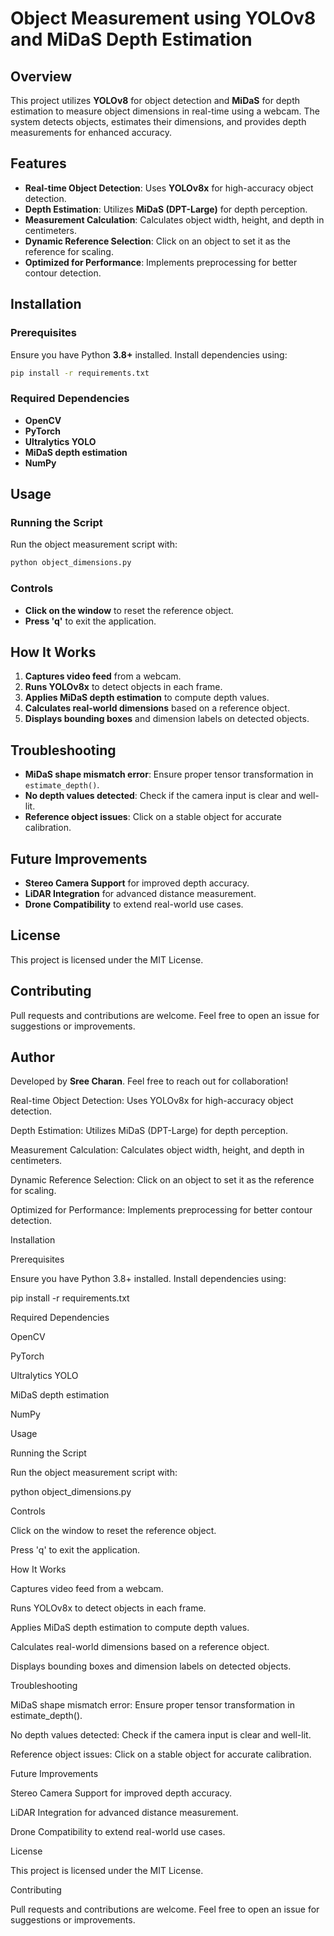 # Object Measurement using YOLOv8 and MiDaS Depth Estimation

## Overview
This project utilizes **YOLOv8** for object detection and **MiDaS** for depth estimation to measure object dimensions in real-time using a webcam. The system detects objects, estimates their dimensions, and provides depth measurements for enhanced accuracy.

## Features
- **Real-time Object Detection**: Uses **YOLOv8x** for high-accuracy object detection.
- **Depth Estimation**: Utilizes **MiDaS (DPT-Large)** for depth perception.
- **Measurement Calculation**: Calculates object width, height, and depth in centimeters.
- **Dynamic Reference Selection**: Click on an object to set it as the reference for scaling.
- **Optimized for Performance**: Implements preprocessing for better contour detection.

## Installation
### Prerequisites
Ensure you have Python **3.8+** installed. Install dependencies using:

```sh
pip install -r requirements.txt
```

### Required Dependencies
- **OpenCV**
- **PyTorch**
- **Ultralytics YOLO**
- **MiDaS depth estimation**
- **NumPy**

## Usage
### Running the Script
Run the object measurement script with:

```sh
python object_dimensions.py
```

### Controls
- **Click on the window** to reset the reference object.
- **Press 'q'** to exit the application.

## How It Works
1. **Captures video feed** from a webcam.
2. **Runs YOLOv8x** to detect objects in each frame.
3. **Applies MiDaS depth estimation** to compute depth values.
4. **Calculates real-world dimensions** based on a reference object.
5. **Displays bounding boxes** and dimension labels on detected objects.

## Troubleshooting
- **MiDaS shape mismatch error**: Ensure proper tensor transformation in `estimate_depth()`.
- **No depth values detected**: Check if the camera input is clear and well-lit.
- **Reference object issues**: Click on a stable object for accurate calibration.

## Future Improvements
- **Stereo Camera Support** for improved depth accuracy.
- **LiDAR Integration** for advanced distance measurement.
- **Drone Compatibility** to extend real-world use cases.

## License
This project is licensed under the MIT License.

## Contributing
Pull requests and contributions are welcome. Feel free to open an issue for suggestions or improvements.

## Author
Developed by **Sree Charan**. Feel free to reach out for collaboration!


Real-time Object Detection: Uses YOLOv8x for high-accuracy object detection.

Depth Estimation: Utilizes MiDaS (DPT-Large) for depth perception.

Measurement Calculation: Calculates object width, height, and depth in centimeters.

Dynamic Reference Selection: Click on an object to set it as the reference for scaling.

Optimized for Performance: Implements preprocessing for better contour detection.

Installation

Prerequisites

Ensure you have Python 3.8+ installed. Install dependencies using:

pip install -r requirements.txt

Required Dependencies

OpenCV

PyTorch

Ultralytics YOLO

MiDaS depth estimation

NumPy

Usage

Running the Script

Run the object measurement script with:

python object_dimensions.py

Controls

Click on the window to reset the reference object.

Press 'q' to exit the application.

How It Works

Captures video feed from a webcam.

Runs YOLOv8x to detect objects in each frame.

Applies MiDaS depth estimation to compute depth values.

Calculates real-world dimensions based on a reference object.

Displays bounding boxes and dimension labels on detected objects.

Troubleshooting

MiDaS shape mismatch error: Ensure proper tensor transformation in estimate_depth().

No depth values detected: Check if the camera input is clear and well-lit.

Reference object issues: Click on a stable object for accurate calibration.

Future Improvements

Stereo Camera Support for improved depth accuracy.

LiDAR Integration for advanced distance measurement.

Drone Compatibility to extend real-world use cases.

License

This project is licensed under the MIT License.

Contributing

Pull requests and contributions are welcome. Feel free to open an issue for suggestions or improvements.
